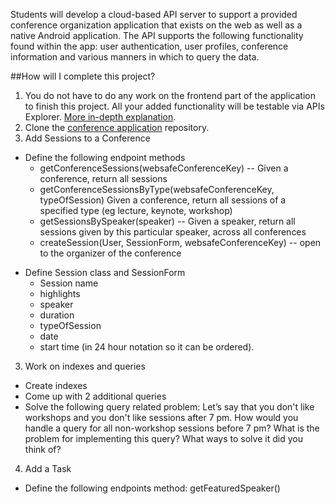 Students will develop a cloud-based API server to support a provided conference organization application that exists on the web as well as a native Android application. The API supports the following functionality found within the app: user authentication, user profiles, conference information and various manners in which to query the data.

##How will I complete this project?
1.  You do not have to do any work on the frontend part of the application to finish this project. All your added functionality will be testable via APIs Explorer. <a href="https://docs.google.com/a/knowlabs.com/document/d/1JAvhhxTFfMCJ8kbCAlOHJ7GC2lwjatz-APGBImdAfHU/pub" target="_blank">More in-depth explanation</a>.
2. Clone the [conference application](http://github.com/udacity/fullstack-nanodegree-conference) repository.
2. Add Sessions to a Conference
  - Define the following endpoint methods
     * getConferenceSessions(websafeConferenceKey) -- Given a conference, return all sessions
     * getConferenceSessionsByType(websafeConferenceKey, typeOfSession) Given a conference, return all sessions of a specified type (eg lecture, keynote, workshop)
     * getSessionsBySpeaker(speaker) -- Given a speaker, return all sessions given by this particular speaker, across all conferences
     * createSession(User, SessionForm, websafeConferenceKey) -- open to the organizer of the conference
* Define Session class and SessionForm
     * Session name
     * highlights
     * speaker
     * duration
     * typeOfSession
     * date
     * start time (in 24 hour notation so it can be ordered).
3. Work on indexes and queries
* Create indexes
* Come up with 2 additional queries
* Solve the following query related problem: Let’s say that you don't like workshops and you don't like sessions after 7 pm. How would you handle a query for all non-workshop sessions before 7 pm? What is the problem for implementing this query? What ways to solve it did you think of?
4. Add a Task
* Define the following endpoints method: getFeaturedSpeaker()
